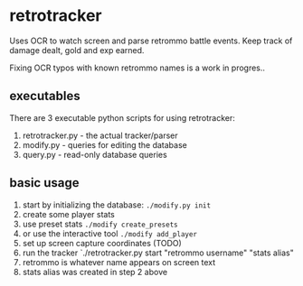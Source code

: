 # retrotracker

Uses OCR to watch screen and parse retrommo battle events. Keep track of damage
dealt, gold and exp earned.

Fixing OCR typos with known retrommo names is a work in progres..

## executables
There are 3 executable python scripts for using retrotracker:
1. retrotracker.py - the actual tracker/parser
1. modify.py - queries for editing the database
1. query.py - read-only database queries

## basic usage
1. start by initializing the database: `./modify.py init`
1. create some player stats
  1. use preset stats `./modify create_presets`
  1. or use the interactive tool `./modify add_player`
1. set up screen capture coordinates (TODO)
1. run the tracker `./retrotracker.py start "retrommo username" "stats alias"
  1. retrommo is whatever name appears on screen text
  1. stats alias was created in step 2 above
